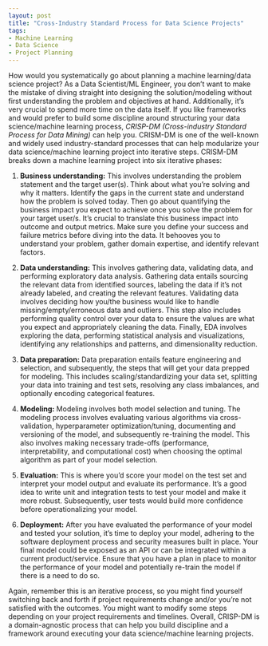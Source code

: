 ```yaml
---
layout: post
title: "Cross-Industry Standard Process for Data Science Projects"
tags:
- Machine Learning
- Data Science
- Project Planning
---
```


How would you systematically go about planning a machine learning/data science project? As a Data Scientist/ML Engineer, you don’t want to make the mistake of diving straight into designing the solution/modeling without first understanding the problem and objectives at hand. Additionally, it’s very crucial to spend more time on the data itself. If you like frameworks and would prefer to build some discipline around structuring your data science/machine learning process, _CRISP-DM (Cross-industry Standard Process for Data Mining)_ can help you. CRISM-DM is one of the well-known and widely used industry-standard processes that can help modularize your data science/machine learning project into iterative steps. CRISM-DM breaks down a machine learning project into six iterative phases:

1.  **Business understanding:** This involves understanding the problem statement and the target user(s). Think about what you’re solving and why it matters. Identify the gaps in the current state and understand how the problem is solved today. Then go about quantifying the business impact you expect to achieve once you solve the problem for your target user/s. It’s crucial to translate this business impact into outcome and output metrics. Make sure you define your success and failure metrics before diving into the data. It behooves you to understand your problem, gather domain expertise, and identify relevant factors.

2.  **Data understanding:** This involves gathering data, validating data, and performing exploratory data analysis. Gathering data entails sourcing the relevant data from identified sources, labeling the data if it’s not already labeled, and creating the relevant features. Validating data involves deciding how you/the business would like to handle missing/empty/erroneous data and outliers. This step also includes performing quality control over your data to ensure the values are what you expect and appropriately cleaning the data. Finally, EDA involves exploring the data, performing statistical analysis and visualizations, identifying any relationships and patterns, and dimensionality reduction.

3.  **Data preparation:** Data preparation entails feature engineering and selection, and subsequently, the steps that will get your data prepped for modeling. This includes scaling/standardizing your data set, splitting your data into training and test sets, resolving any class imbalances, and optionally encoding categorical features.

4.  **Modeling:** Modeling involves both model selection and tuning. The modeling process involves evaluating various algorithms via cross-validation, hyperparameter optimization/tuning, documenting and versioning of the model, and subsequently re-training the model. This also involves making necessary trade-offs (performance, interpretability, and computational cost) when choosing the optimal algorithm as part of your model selection.

5.  **Evaluation:** This is where you’d score your model on the test set and interpret your model output and evaluate its performance. It’s a good idea to write unit and integration tests to test your model and make it more robust. Subsequently, user tests would build more confidence before operationalizing your model.

6.  **Deployment:** After you have evaluated the performance of your model and tested your solution, it’s time to deploy your model, adhering to the software deployment process and security measures built in place. Your final model could be exposed as an API or can be integrated within a current product/service. Ensure that you have a plan in place to monitor the performance of your model and potentially re-train the model if there is a need to do so.

Again, remember this is an iterative process, so you might find yourself switching back and forth if project requirements change and/or you’re not satisfied with the outcomes. You might want to modify some steps depending on your project requirements and timelines. Overall, CRISP-DM is a domain-agnostic process that can help you build discipline and a framework around executing your data science/machine learning projects.